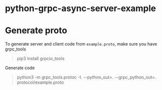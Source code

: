 # python-grpc-async-server-example

# Generate proto

To generate server and client code from `example.proto`, make sure you have grpc_tools

> pip3 install grpcio_tools

Generate code

> python3 -m grpc_tools.protoc -I.  --python_out=. --grpc_python_out=. protocol/example.proto
